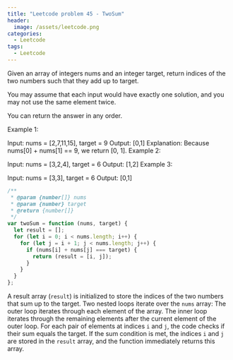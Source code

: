 ```yaml
---
title: "Leetcode problem 45 - TwoSum"
header:
  image: /assets/leetcode.png
categories:
  - Leetcode
tags:
  - Leetcode
---
```


Given an array of integers nums and an integer target, return indices of the two numbers such that they add up to target.

You may assume that each input would have exactly one solution, and you may not use the same element twice.

You can return the answer in any order.

Example 1:

Input: nums = [2,7,11,15], target = 9
Output: [0,1]
Explanation: Because nums[0] + nums[1] == 9, we return [0, 1].
Example 2:

Input: nums = [3,2,4], target = 6
Output: [1,2]
Example 3:

Input: nums = [3,3], target = 6
Output: [0,1]

```js
/**
 * @param {number[]} nums
 * @param {number} target
 * @return {number[]}
 */
var twoSum = function (nums, target) {
  let result = [];
  for (let i = 0; i < nums.length; i++) {
    for (let j = i + 1; j < nums.length; j++) {
      if (nums[i] + nums[j] === target) {
        return (result = [i, j]);
      }
    }
  }
};
```

A result array (`result`) is initialized to store the indices of the two numbers that sum up to the target.
Two nested loops iterate over the `nums` array:
The outer loop iterates through each element of the array.
The inner loop iterates through the remaining elements after the current element of the outer loop.
For each pair of elements at indices `i` and `j`, the code checks if their sum equals the target.
If the sum condition is met, the indices `i` and `j` are stored in the `result` array, and the function immediately returns this array.
